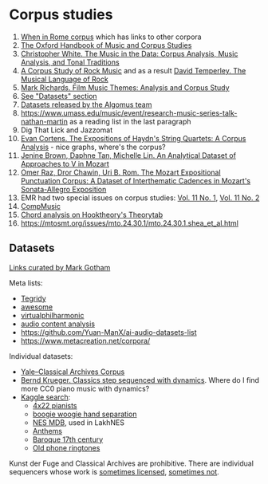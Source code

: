 # Corpus studies

1. [When in Rome corpus](https://github.com/MarkGotham/When-in-Rome) which has links to other corpora 
1. [The Oxford Handbook of Music and Corpus Studies](https://academic.oup.com/edited-volume/41992)
2. [Christopher White. The Music in the Data: Corpus Analysis, Music Analysis, and Tonal Traditions](https://www.routledge.com/The-Music-in-the-Data-Corpus-Analysis-Music-Analysis-and-Tonal-Traditions/White/p/book/9781032259222)
3. [A Corpus Study of Rock Music](http://rockcorpus.midside.com/) and as a result [David Temperley. The Musical Language of Rock](https://global.oup.com/academic/product/the-musical-language-of-rock-9780190870522)
6. [Mark Richards. Film Music Themes: Analysis and Corpus Study](https://mtosmt.org/issues/mto.16.22.1/mto.16.22.1.richards.php)
7. [See "Datasets" section](https://marcos.sampaio.me/en/talk/2020-computational-musicology-algorithms-datasets/)
8. [Datasets released by the Algomus team](http://www.algomus.fr/data/)
9. https://www.umass.edu/music/event/research-music-series-talk-nathan-martin as a reading list in the last paragraph
10. Dig That Lick and Jazzomat
11. [Evan Cortens. The Expositions of Haydn's String Quartets: A Corpus Analysis](https://remix.berklee.edu/cgi/viewcontent.cgi?article=1022&context=haydn-journal) - nice graphs, where's the corpus?
12. [Jenine Brown, Daphne Tan, Michelle Lin. An Analytical Dataset of Approaches to V in Mozart](https://emusicology.org/index.php/EMR/article/view/8511/7815)
13. [Omer Raz, Dror Chawin, Uri B. Rom. The Mozart Expositional Punctuation Corpus: A Dataset of Interthematic Cadences in Mozart's Sonata-Allegro Exposition](https://emusicology.org/index.php/EMR/article/view/7648/6273)
14. EMR had two special issues on corpus studies: [Vol. 11 No. 1](https://emusicology.org/index.php/EMR/issue/view/166), [Vol. 11 No. 2](https://emusicology.org/index.php/EMR/issue/view/168)
15. [CompMusic](https://compmusic.upf.edu/corpora)
16. [Chord analysis on Hooktheory's Theorytab](https://salu133445.github.io/pdf/chord_progression_analysis_report.pdf)
17. https://mtosmt.org/issues/mto.24.30.1/mto.24.30.1.shea_et_al.html

## Datasets

[Links curated by Mark Gotham](https://fourscoreandmore.org/musoRepo/)

Meta lists:
- [Tegridy](https://github.com/asigalov61/Tegridy-MIDI-Dataset)
- [awesome](https://github.com/albertmeronyo/awesome-midi-sources)
- [virtualphilharmonic](http://www.virtualphilharmonic.co.uk/MIDIlinks.htm)
- [audio content analysis](https://www.audiocontentanalysis.org/datasets.html)
- https://github.com/Yuan-ManX/ai-audio-datasets-list
- https://www.metacreation.net/corpora/

Individual datasets:
- [Yale–Classical Archives Corpus](https://ycac.yale.edu/)
- [Bernd Krueger. Classics step sequenced with dynamics](http://www.piano-midi.de/). Where do I find more CC0 piano music with dynamics?
- [Kaggle search](https://www.kaggle.com/search?q=midi+in%3Adatasets):
  - [4x22 pianists](https://www.kaggle.com/datasets/ashkhagan/the-vienna-4x22-piano-corpus)
  - [boogie woogie hand separation](https://www.kaggle.com/datasets/burekpapi/sepiwoogie)
  - [NES MDB](https://www.kaggle.com/datasets/imsparsh/nes-mdb-dataset), used in LakhNES
  - [Anthems](https://www.kaggle.com/datasets/awesomepgm/national-anthems-of-every-country)
  - [Baroque 17th century](https://www.kaggle.com/datasets/celiarubiomadrigal/baroque-midi-music-17th-century)
  - [Old phone ringtones](https://www.kaggle.com/datasets/narektorosyan/old-phone-ringtones-as-midi)

Kunst der Fuge and Classical Archives are prohibitive. There are individual sequencers whose work is [sometimes licensed](http://www.piano-midi.de/), [sometimes not](http://www.bc9.jp/~oguri/indexe1.html).

